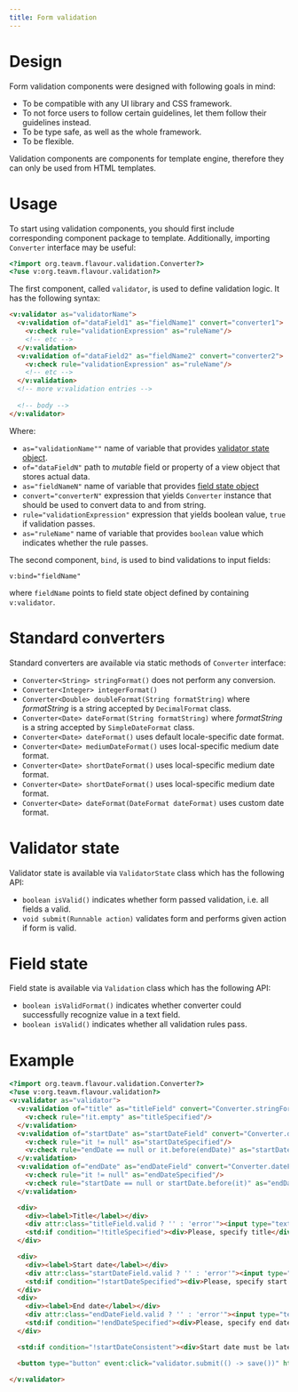 ```yaml
---
title: Form validation
---
```


# Design

Form validation components were designed with following goals in mind:

* To be compatible with any UI library and CSS framework.
* To not force users to follow certain guidelines, let them follow their guidelines instead.
* To be type safe, as well as the whole framework.
* To be flexible.

Validation components are components for template engine,
therefore they can only be used from HTML templates.


# Usage

To start using validation components, you should first include corresponding component package to template.
Additionally, importing `Converter` interface may be useful:

```html
<?import org.teavm.flavour.validation.Converter?>
<?use v:org.teavm.flavour.validation?>
```

The first component, called `validator`, is used to define validation logic.
It has the following syntax:

```html
<v:validator as="validatorName">
  <v:validation of="dataField1" as="fieldName1" convert="converter1">
    <v:check rule="validationExpression" as="ruleName"/>
    <!-- etc -->
  </v:validation>
  <v:validation of="dataField2" as="fieldName2" convert="converter2">
    <v:check rule="validationExpression" as="ruleName"/>
    <!-- etc -->
  </v:validation>
  <!-- more v:validation entries -->
  
  <!-- body -->
</v:validator>
```

Where:

* `as="validationName""` name of variable that provides [validator state object](#validator-state).
* `of="dataFieldN"` path to *mutable* field or property of a view object that stores actual data.
* `as="fieldNameN"` name of variable that provides [field state object](#field-state)
* `convert="converterN"` expression that yields `Converter` instance that should be used
  to convert data to and from string.
* `rule="validationExpression"` expression that yields boolean value, `true` if validation passes.
* `as="ruleName"` name of variable that provides `boolean` value which indicates whether the rule passes.

The second component, `bind`, is used to bind validations to input fields:

```
v:bind="fieldName"
```

where `fieldName` points to field state object defined by containing `v:validator`.


# Standard converters

Standard converters are available via static methods of `Converter` interface:

* `Converter<String> stringFormat()` does not perform any conversion.
* `Converter<Integer> integerFormat()`
* `Converter<Double> doubleFormat(String formatString)` 
  where *formatString* is a string accepted by `DecimalFormat` class.
* `Converter<Date> dateFormat(String formatString)`
  where *formatString* is a string accepted by `SimpleDateFormat` class.
* `Converter<Date> dateFormat()` uses default locale-specific date format.
* `Converter<Date> mediumDateFormat()` uses local-specific medium date format.
* `Converter<Date> shortDateFormat()` uses local-specific medium date format.
* `Converter<Date> shortDateFormat()` uses local-specific medium date format.
* `Converter<Date> dateFormat(DateFormat dateFormat)` uses custom date format.
  
  
# Validator state

Validator state is available via `ValidatorState` class which has the following API:

* `boolean isValid()` indicates whether form passed validation, i.e. all fields a valid. 
* `void submit(Runnable action)` validates form and performs given action if form is valid.


# Field state

Field state is available via `Validation` class which has the following API:

* `boolean isValidFormat()` indicates whether converter could successfully recognize value in a text field.
* `boolean isValid()` indicates whether all validation rules pass.


# Example

```html
<?import org.teavm.flavour.validation.Converter?>
<?use v:org.teavm.flavour.validation?>
<v:validator as="validator">
  <v:validation of="title" as="titleField" convert="Converter.stringFormat()">
    <v:check rule="!it.empty" as="titleSpecified"/>
  </v:validation>
  <v:validation of="startDate" as="startDateField" convert="Converter.dateFormat('yyyy-MM-dd')">
    <v:check rule="it != null" as="startDateSpecified"/>
    <v:check rule="endDate == null or it.before(endDate)" as="startDateConsistent"/>
  </v:validation>
  <v:validation of="endDate" as="endDateField" convert="Converter.dateFormat('yyyy-MM-dd')">
    <v:check rule="it != null" as="endDateSpecified"/>
    <v:check rule="startDate == null or startDate.before(it)" as="endDateConsistent"/>
  </v:validation>

  <div>
    <div><label>Title</label></div>
    <div attr:class="titleField.valid ? '' : 'error'"><input type="text" v:bind="titleField"/></div>
    <std:if condition="!titleSpecified"><div>Please, specify title</div></std:if>
  </div>

  <div>
    <div><label>Start date</label></div>
    <div attr:class="startDateField.valid ? '' : 'error'"><input type="text" v:bind="startDateField"/></div>
    <std:if condition="!startDateSpecified"><div>Please, specify start date</div></std:if>
  </div>
  <div>
    <div><label>End date</label></div>
    <div attr:class="endDateField.valid ? '' : 'error'"><input type="text" v:bind="endDateField"/></div>
    <std:if condition="!endDateSpecified"><div>Please, specify end date</div></std:if>
  </div>

  <std:if condition="!startDateConsistent"><div>Start date must be later than end date</div></std:if>

  <button type="button" event:click="validator.submit(() -> save())" html:enabled="validator.valid">Submit</button>

</v:validator>
```